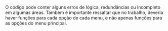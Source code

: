 O código pode conter alguns erros de lógica, redundâncias ou incompleto em algumas áreas. 
Também é importante ressaltar que no trabalho, deveria haver funções para cada opção de cada menu, 
e não apenas funções para as opções do menu principal.
